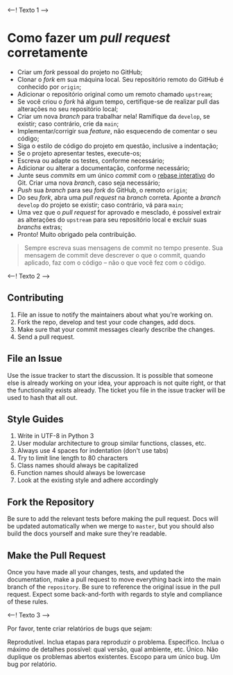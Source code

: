 <--! Texto 1 -->

# Como fazer um _pull request_ corretamente

- Criar um _fork_ pessoal do projeto no GitHub;
- Clonar o _fork_ em sua máquina local. Seu repositório remoto do GitHub é conhecido por `origin`;
- Adicionar o repositório original como um remoto chamado `upstream`;
- Se você criou o _fork_ há algum tempo, certifique-se de realizar pull das alterações no seu repositório local;
- Criar um nova _branch_ para trabalhar nela! Ramifique da `develop`, se existir; caso contrário, crie da `main`;
- Implementar/corrigir sua _feature_, não esquecendo de comentar o seu código;
- Siga o estilo de código do projeto em questão, inclusive a indentação;
- Se o projeto apresentar testes, execute-os;
- Escreva ou adapte os testes, conforme necessário;
- Adicionar ou alterar a documentação, conforme necessário;
- Junte seus _commits_ em um único _commit_ com o [rebase interativo][A] do Git. Criar uma nova _branch_, caso seja necessário;
- _Push_ sua _branch_ para seu _fork_ do GitHub, o remoto `origin`;
- Do seu _fork_, abra uma _pull request_ na _branch_ correta. Aponte a _branch_ `develop` do projeto se existir; caso contrário, vá para `main`;
- Uma vez que o _pull request_ for aprovado e mesclado, é possível extrair as alterações do `upstream` para seu repositório local e excluir suas _branchs_ extras;
- Pronto! Muito obrigado pela contribuição.

> Sempre escreva suas mensagens de commit no tempo presente. Sua mensagem de commit deve descrever o que o commit, quando aplicado, faz com o código – não o que você fez com o código.

<!-- MARKDOWN LINKS>
<!-- SITES -->
[A]: https://www.atlassian.com/br/git/tutorials/rewriting-history/git-rebase




<--! Texto 2 -->

Contributing
----------------------------------

1. File an issue to notify the maintainers about what you're working on.
2. Fork the repo, develop and test your code changes, add docs.
3. Make sure that your commit messages clearly describe the changes.
4. Send a pull request.

File an Issue
----------------------------------

Use the issue tracker to start the discussion. It is possible that someone
else is already working on your idea, your approach is not quite right, or that
the functionality exists already. The ticket you file in the issue tracker will
be used to hash that all out.

Style Guides
-------------------
1. Write in UTF-8 in Python 3
2. User modular architecture to group similar functions, classes, etc. 
3. Always use 4 spaces for indentation (don't use tabs)
4. Try to limit line length to 80 characters
5. Class names should always be capitalized
6. Function names should always be lowercase
7. Look at the existing style and adhere accordingly

Fork the Repository
-------------------

Be sure to add the relevant tests before making the pull request. Docs will be
updated automatically when we merge to `master`, but you should also build
the docs yourself and make sure they're readable.

Make the Pull Request
---------------------

Once you have made all your changes, tests, and updated the documentation,
make a pull request to move everything back into the main branch of the
`repository`. Be sure to reference the original issue in the pull request.
Expect some back-and-forth with regards to style and compliance of these
rules.




<--! Texto 3 -->

Por favor, tente criar relatórios de bugs que sejam:

Reprodutível. Inclua etapas para reproduzir o problema.
Específico. Inclua o máximo de detalhes possível: qual versão, qual ambiente, etc.
Único. Não duplique os problemas abertos existentes.
Escopo para um único bug. Um bug por relatório.
